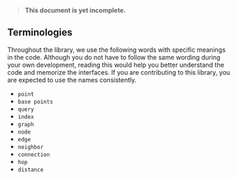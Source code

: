 > **This document is yet incomplete.**
>
> 



## Terminologies

Throughout the library, we use the following words with specific meanings in the code. Although you do not have to follow the same wording during your own development, reading this would help you better understand the code and memorize the interfaces. If you are contributing to this library, you are expected to use the names consistently.

- `point`
- `base points`
- `query`
- `index`
- `graph`
- `node`
- `edge`
- `neighbor`
- `connection`
- `hop`
- `distance`

